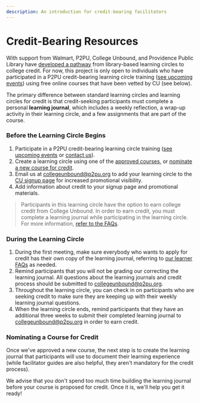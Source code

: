 ```yaml
---
description: An introduction for credit-bearing facilitators
---
```


# Credit-Bearing Resources

With support from Walmart, P2PU, College Unbound, and Providence Public Library have [developed a pathway](https://info.p2pu.org/2021/07/21/bringing-college-credits-to-libraries-with-peer-led-learning-circles/) from library-based learning circles to college credit. For now, this project is only open to individuals who have participated in a P2PU credit-bearing learning circle training ([see upcoming events](https://www.p2pu.org/en/events/)) using free online courses that have been vetted by CU (see below).

The primary difference between standard learning circles and learning circles for credit is that credit-seeking participants must complete a personal **learning journal**, which includes a weekly reflection, a wrap-up activity in their learning circle, and a few assignments that are part of the course.&#x20;

### Before the Learning Circle Begins

1. Participate in a P2PU credit-bearing learning circle training ([see upcoming events](https://www.p2pu.org/en/events/) or [contact us](https://www.p2pu.org/en/help/)).
2. Create a learning circle using one of the [approved courses](currently-approved-courses.md), or [nominate a new course for credit](nominating-a-course-for-credit.md).
3. Email us at collegeunbound@p2pu.org to add your learning circle to the [CU signup page](https://www.p2pu.org/collegeunbound/) for increased promotional visibility.
4. Add information about credit to your signup page and promotional materials.

> Participants in this learning circle have the option to earn college credit from College Unbound. In order to earn credit, you must complete a learning journal while participating in the learning circle. For more information, [refer to the FAQs](https://docs.p2pu.org/frequently-asked-questions#credit-bearing-faqs).&#x20;

### During the Learning Circle

1. During the first meeting, make sure everybody who wants to apply for credit has their own copy of the learning journal, referring to [our learner FAQs](../frequently-asked-questions.md#credit-bearing-faqs) as needed.
2. Remind participants that you will not be grading our correcting the learning journal. All questions about the learning journals and credit process should be submitted to collegeunbound@p2pu.org.
3. Throughout the learning circle, you can check in on participants who are seeking credit to make sure they are keeping up with their weekly learning journal questions.
4. When the learning circle ends, remind participants that they have an additional three weeks to submit their completed learning journal to collegeunbound@p2pu.org in order to earn credit.

### Nominating a Course for Credit

Once we've approved a new course, the next step is to create the learning journal that participants will use to document their learning experience (while facilitator guides are also helpful, they aren't mandatory for the credit process).

We advise that you don't spend too much time building the learning journal before your course is proposed for credit. Once it is, we'll help you get it ready!


